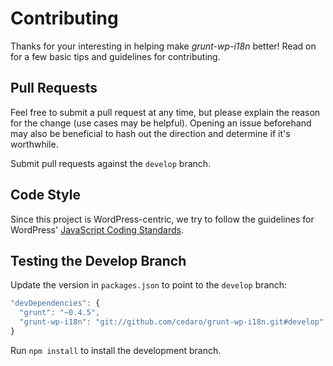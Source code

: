 # Contributing

Thanks for your interesting in helping make *grunt-wp-i18n* better! Read on for a few basic tips and guidelines for contributing.

## Pull Requests

Feel free to submit a pull request at any time, but please explain the reason for the change (use cases may be helpful). Opening an issue beforehand may also be beneficial to hash out the direction and determine if it's worthwhile.

Submit pull requests against the `develop` branch.

## Code Style

Since this project is WordPress-centric, we try to follow the guidelines for WordPress' [JavaScript Coding Standards](https://make.wordpress.org/core/handbook/coding-standards/javascript/).

## Testing the Develop Branch

Update the version in `packages.json` to point to the `develop` branch:

```js
"devDependencies": {
  "grunt": "~0.4.5",
  "grunt-wp-i18n": "git://github.com/cedaro/grunt-wp-i18n.git#develop"
}
```

Run `npm install` to install the development branch.